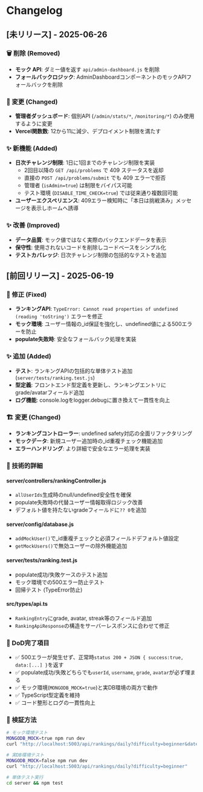# Changelog

## [未リリース] - 2025-06-26

### 🗑️ 削除 (Removed)
- **モック API**: ダミー値を返す `api/admin-dashboard.js` を削除
- **フォールバックロジック**: AdminDashboardコンポーネントのモックAPIフォールバックを削除

### 🔄 変更 (Changed)
- **管理者ダッシュボード**: 個別API (`/admin/stats/*`, `/monitoring/*`) のみ使用するように変更
- **Vercel関数数**: 12から11に減少、デプロイメント制限を満たす

### ✨ 新機能 (Added)
- **日次チャレンジ制限**: 1日に1回までのチャレンジ制限を実装
  - 2回目以降の `GET /api/problems` で 409 ステータスを返却
  - 直接の `POST /api/problems/submit` でも 409 エラーで拒否
  - 管理者 (`isAdmin=true`) は制限をバイパス可能
  - テスト環境 (`DISABLE_TIME_CHECK=true`) では従来通り複数回可能
- **ユーザーエクスペリエンス**: 409エラー検知時に「本日は挑戦済み」メッセージを表示しホームへ誘導

### ✨ 改善 (Improved)
- **データ品質**: モック値ではなく実際のバックエンドデータを表示
- **保守性**: 使用されないコードを削除しコードベースをシンプル化
- **テストカバレッジ**: 日次チャレンジ制限の包括的なテストを追加

## [前回リリース] - 2025-06-19

### 🔧 修正 (Fixed)
- **ランキングAPI**: `TypeError: Cannot read properties of undefined (reading 'toString')` エラーを修正
- **モック環境**: ユーザー情報の_id保証を強化し、undefined値による500エラーを防止
- **populate失敗時**: 安全なフォールバック処理を実装

### ✨ 追加 (Added)
- **テスト**: ランキングAPIの包括的な単体テスト追加 (`server/tests/ranking.test.js`)
- **型定義**: フロントエンド型定義を更新し、ランキングエントリにgrade/avatarフィールド追加
- **ログ機能**: console.logをlogger.debugに置き換えて一貫性を向上

### 🏗️ 変更 (Changed)
- **ランキングコントローラー**: undefined safety対応の全面リファクタリング
- **モックデータ**: 新規ユーザー追加時の_id重複チェック機能追加
- **エラーハンドリング**: より詳細で安全なエラー処理を実装

### 📝 技術的詳細

#### server/controllers/rankingController.js
- `allUserIds`生成時のnull/undefined安全性を確保
- populate失敗時の代替ユーザー情報取得ロジック改善
- デフォルト値を持たないgradeフィールドに`?? 0`を追加

#### server/config/database.js
- `addMockUser()`で_id重複チェックと必須フィールドデフォルト値設定
- `getMockUsers()`で無効ユーザーの除外機能追加

#### server/tests/ranking.test.js
- populate成功/失敗ケースのテスト追加
- モック環境での500エラー防止テスト
- 回帰テスト (TypeError防止)

#### src/types/api.ts
- `RankingEntry`にgrade, avatar, streak等のフィールド追加
- `RankingApiResponse`の構造をサーバーレスポンスに合わせて修正

### 🎯 DoD完了項目
- ✅ 500エラーが発生せず、正常時`status 200 + JSON { success:true, data:[...] }`を返す
- ✅ populate成功/失敗どちらでも`userId`, `username`, `grade`, `avatar`が必ず埋まる
- ✅ モック環境(`MONGODB_MOCK=true`)と実DB環境の両方で動作
- ✅ TypeScript型定義を維持
- ✅ コード整形とログの一貫性向上

### 🧪 検証方法
```bash
# モック環境テスト
MONGODB_MOCK=true npm run dev
curl "http://localhost:5003/api/rankings/daily?difficulty=beginner&date=2025-06-19"

# 実DB環境テスト  
MONGODB_MOCK=false npm run dev
curl "http://localhost:5003/api/rankings/daily?difficulty=beginner"

# 単体テスト実行
cd server && npm test
```
